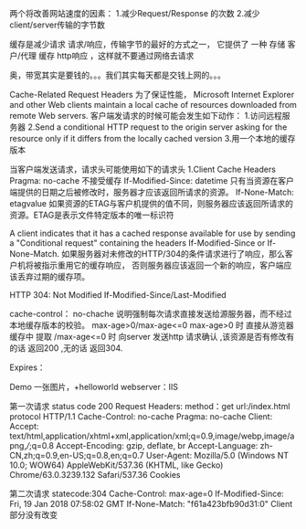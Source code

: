 两个将改善网站速度的因素：
1.减少Request/Response 的次数
2.减少 client/server传输的字节数

缓存是减少请求 请求/响应，传输字节的最好的方式之一，
它提供了  一种 存储 客户/代理 缓存 http响应 ，这样就不要通过网络去请求

奥，带宽其实是要钱的。。。我们其实每天都是交钱上网的。。。

Cache-Related Request Headers
为了保证性能，
Microsoft Internet Explorer and other Web clients maintain a local cache of resources downloaded from remote Web servers.
客户端发请求的时候可能会发生如下动作：
1.访问远程服务器
2.Send a conditional HTTP request to the origin server asking for the resource only if it differs from the locally cached version
3.用一个本地的缓存版本

当客户端发送请求，请求头可能使用如下的请求头
1.Client Cache Headers
Pragma: no-cache 不接受缓存
If-Modified-Since: datetime 只有当资源在客户端提供的日期之后被修改时，服务器才应该返回所请求的资源。
If-None-Match: etagvalue 如果资源的ETAG与客户机提供的值不同，则服务器应该返回所请求的资源。ETAG是表示文件特定版本的唯一标识符

A client indicates that it has a cached response available for use by sending a "Conditional request" containing the headers If-Modified-Since or If-None-Match.
如果服务器对未修改的HTTP/304的条件请求进行了响应，那么客户机将被指示重用它的缓存响应，
否则服务器应该返回一个新的响应，客户端应该丢弃过期的缓存项。

HTTP 304: Not Modified
If-Modified-Since/Last-Modified

cache-control：
no-chache 说明强制每次请求直接发送给源服务器，而不经过本地缓存版本的校验。
max-age>0/max-age<=0  max-age>0 时 直接从游览器缓存中 提取 /max-age<=0 时 向server 发送http 请求确认 ,该资源是否有修改有的话 返回200 ,无的话 返回304. 

Expires：



Demo 一张图片，+helloworld webserver：IIS

第一次请求
status code 200
Request Headers:
method：get   url:/index.html  protocol HTTP/1.1
Cache-Control: no-cache
Pragma: no-cache
Client:
Accept: text/html,application/xhtml+xml,application/xml;q=0.9,image/webp,image/apng,*/*;q=0.8
Accept-Encoding: gzip, deflate, br
Accept-Language: zh-CN,zh;q=0.9,en-US;q=0.8,en;q=0.7
User-Agent: Mozilla/5.0 (Windows NT 10.0; WOW64) AppleWebKit/537.36 (KHTML, like Gecko) Chrome/63.0.3239.132 Safari/537.36
Cookies

第二次请求
statecode:304
Cache-Control: max-age=0
If-Modified-Since: Fri, 19 Jan 2018 07:58:02 GMT
If-None-Match: "f61a423bfb90d31:0"
Client部分没有改变











